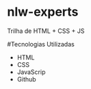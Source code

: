 # nlw-experts
Trilha de HTML + CSS + JS 

#Tecnologias Utilizadas

- HTML
- CSS
- JavaScrip
- Github